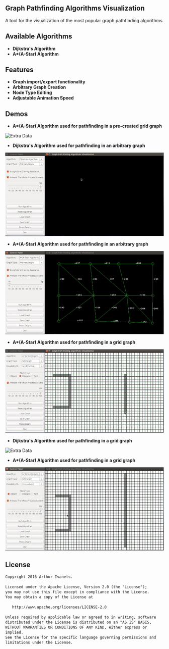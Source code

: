 ## Graph Pathfinding Algorithms Visualization

A tool for the visualization of the most popular  graph pathfinding algorithms.

## Available Algorithms

* **Dijkstra's Algorithm**
* **A\*(A-Star) Algorithm**

## Features

* **Graph import/export functionality**
* **Arbitrary Graph Creation**
* **Node Type Editing**
* **Adjustable Animation Speed**

## Demos

* **A\*(A-Star) Algorithm used for pathfinding in a pre-created grid graph**

![Extra Data](https://github.com/arthur3486/graphpathfindingalgorithmsvisualization/blob/master/demo1.gif "Demo #1")

* **Dijkstra's Algorithm used for pathfinding in an arbitrary graph**

![Extra Data](https://github.com/arthur3486/graphpathfindingalgorithmsvisualization/blob/master/demo2.gif "Demo #2")

* **A\*(A-Star) Algorithm used for pathfinding in an arbitrary graph**

![Extra Data](https://github.com/arthur3486/graphpathfindingalgorithmsvisualization/blob/master/demo3.gif "Demo #3")

* **A\*(A-Star) Algorithm used for pathfinding in a grid graph**

![Extra Data](https://github.com/arthur3486/graphpathfindingalgorithmsvisualization/blob/master/demo4.gif "Demo #4")

* **Dijkstra's Algorithm used for pathfinding in a grid graph**

![Extra Data](https://github.com/arthur3486/graphpathfindingalgorithmsvisualization/blob/master/demo5.gif "Demo #5")

* **A\*(A-Star) Algorithm used for pathfinding in a grid graph**

![Extra Data](https://github.com/arthur3486/graphpathfindingalgorithmsvisualization/blob/master/demo6.gif "Demo #6")

## License

    Copyright 2016 Arthur Ivanets.

    Licensed under the Apache License, Version 2.0 (the "License");
    you may not use this file except in compliance with the License.
    You may obtain a copy of the License at

       http://www.apache.org/licenses/LICENSE-2.0

    Unless required by applicable law or agreed to in writing, software
    distributed under the License is distributed on an "AS IS" BASIS,
    WITHOUT WARRANTIES OR CONDITIONS OF ANY KIND, either express or implied.
    See the License for the specific language governing permissions and
    limitations under the License.
